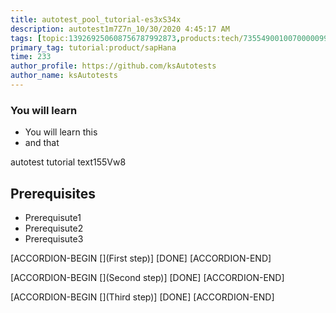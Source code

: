 ```yaml
---
title: autotest_pool_tutorial-es3xS34x
description: autotest1m7Z7n_10/30/2020 4:45:17 AM
tags: [topic:139269250608756787992873,products:tech/73554900100700000996,tutorial:experience/advanced]
primary_tag: tutorial:product/sapHana
time: 233
author_profile: https://github.com/ksAutotests
author_name: ksAutotests
---
```

### You will learn
- You will learn this
- and that

autotest tutorial text155Vw8

## Prerequisites
- Prerequisute1
- Prerequisute2
- Prerequisute3

[ACCORDION-BEGIN [](First step)]
[DONE]
[ACCORDION-END]

[ACCORDION-BEGIN [](Second step)]
[DONE]
[ACCORDION-END]

[ACCORDION-BEGIN [](Third step)]
[DONE]
[ACCORDION-END]

